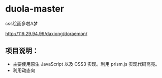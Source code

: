 
# duola-master
css绘画多啦A梦

http://119.29.94.99/daxiong/doraemon/


项目说明：
-------
* 主要使用原生 JavaScript 以及 CSS3 实现。利用 prism.js 实现代码高亮。
* 利用动态向<style>标签添加样式以及`<pre>`标签添加文本，模拟绘制机器猫的过程。

1
